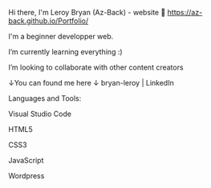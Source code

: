 Hi there, I'm Leroy Bryan (Az-Back) - website 👋 https://az-back.github.io/Portfolio/

I'm a beginner developper web.

I’m currently learning everything :)

I’m looking to collaborate with other content creators

↓You can found me here ↓
bryan-leroy | LinkedIn

Languages and Tools:

Visual Studio Code

HTML5

CSS3

JavaScript

Wordpress


